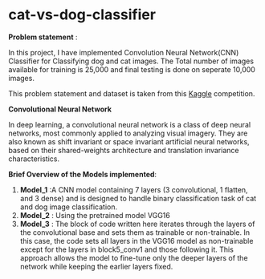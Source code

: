 # cat-vs-dog-classifier

**Problem statement** :

In this project, I have implemented Convolution Neural Network(CNN) Classifier for Classifying dog and cat images. The Total number of images available for training is 25,000 and final testing is done on seperate 10,000 images.

This problem statement and dataset is taken from this [Kaggle](https://www.kaggle.com/c/dogs-vs-cats) competition.

**Convolutional Neural Network**

In deep learning, a convolutional neural network is a class of deep neural networks, most commonly applied to analyzing visual imagery. They are also known as shift invariant or space invariant artificial neural networks, based on their shared-weights architecture and translation invariance characteristics.
 
 **Brief Overview of the Models implemented**:
 1. **Model_1** :A CNN model containing 7 layers (3 convolutional, 1 flatten, and 3 dense) and is designed to handle binary classification task of cat and dog image classification.
 2. **Model_2** : Using the pretrained model VGG16
 3. **Model_3** : The block of code written here iterates through the layers of the convolutional base and sets them as trainable or non-trainable. In this case, the code sets all layers in the VGG16 model as non-trainable except for the layers in block5_conv1 and those following it. This approach allows the model to fine-tune only the deeper layers of the network while keeping the earlier layers fixed.

